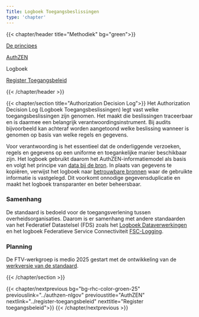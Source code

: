 ```yaml
---
Title: Logboek Toegangsbeslissingen
type: 'chapter'
---
```


{{< chapter/header title="Methodiek" bg="green">}}

<div class="sub-navigation-wrapper" role="navigation">
<div class="utrecht-paragraph pt-1 sub-navigation-tab bg-rhc-color-groen-25">
   <p>
      <a href="../principes">De principes</a> 
   </p>
</div>
<div class="utrecht-paragraph pt-1 sub-navigation-tab bg-rhc-color-groen-25">
   <p>
      <a href="../authzen-nlgov">AuthZEN</a>
   </p>
</div>
<div class="sub-navigation-tab-selected utrecht-paragraph pt-1 sub-navigation-tab bg-rhc-color-groen-25">
   <p>
      Logboek
   </p>
</div> 
<div class="utrecht-paragraph pt-1 sub-navigation-tab bg-rhc-color-groen-25">
   <p>
      <a href="../register-toegangsbeleid">Register Toegangsbeleid</a>
   </p>
</div> 
</div>

{{< /chapter/header >}}

{{< chapter/section title="Authorization Decision Log">}}
Het Authorization Decision Log (Logboek Toegangsbeslissingen) legt vast welke toegangsbeslissingen zijn genomen. Het maakt die beslissingen traceerbaar en is daarmee een belangrijk verantwoordingsinstrument. Bij audits bijvoorbeeld kan achteraf worden aangetoond welke beslissing wanneer is genomen op basis van welke regels en gegevens.

Voor verantwoording is het essentieel dat de onderliggende verzoeken, regels en gegevens op een uniforme en toegankelijke manier beschikbaar zijn. Het logboek gebruikt daarom het AuthZEN-informatiemodel als basis en volgt het principe van [data bij de bron](https://www.digitaleoverheid.nl/data-bij-de-bron/). In plaats van gegevens te kopiëren, verwijst het logboek naar [betrouwbare bronnen](https://website-digilab-overheid-nl-research-uit-betrouw-e1f39021ce924c.gitlab.io/) waar de gebruikte informatie is vastgelegd. Dit voorkomt onnodige gegevensduplicatie en maakt het logboek transparanter en beter beheersbaar. 

### Samenhang
De standaard is bedoeld voor de toegangsverlening tussen overheidsorganisaties. Daarom is er samenhang met andere standaarden van het Federatief Datastelsel (FDS) zoals het [Logboek Dataverwerkingen](https://logius-standaarden.github.io/logboek-dataverwerkingen/) en het logboek Federatieve Service Connectiviteit [FSC-Logging](https://commonground.gitlab.io/standards/fsc/logging/draft-fsc-logging-00.html).

### Planning
De FTV-werkgroep is medio 2025 gestart met de ontwikkeling van de [werkversie van de standaard](https://github.com/VNG-Realisatie/authorization-decision-log).


{{< /chapter/section >}}

{{< chapter/nextprevious  bg="bg-rhc-color-groen-25" previouslink="../authzen-nlgov" previoustitle="AuthZEN" nextlink="../register-toegangsbeleid" nexttitle="Register toegangsbeleid">}}
{{< /chapter/nextprevious >}}
